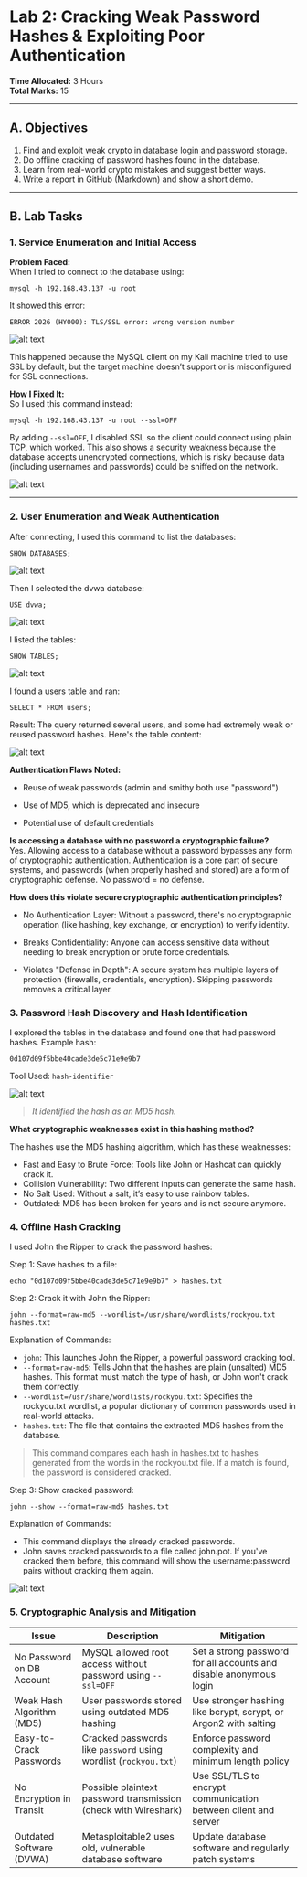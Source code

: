 # Lab 2: Cracking Weak Password Hashes & Exploiting Poor Authentication

**Time Allocated:** 3 Hours  
**Total Marks:** 15  

---

## A. Objectives

1. Find and exploit weak crypto in database login and password storage.
2. Do offline cracking of password hashes found in the database.
3. Learn from real-world crypto mistakes and suggest better ways.
4. Write a report in GitHub (Markdown) and show a short demo.

---

## B. Lab Tasks

### 1. Service Enumeration and Initial Access

**Problem Faced:**  
When I tried to connect to the database using:

```
mysql -h 192.168.43.137 -u root
```

It showed this error:

```
ERROR 2026 (HY000): TLS/SSL error: wrong version number
```

![alt text](screenshots/error.png)

This happened because the MySQL client on my Kali machine tried to use SSL by default, but the target machine doesn’t support or is misconfigured for SSL connections.

**How I Fixed It:**  
So I used this command instead:

```
mysql -h 192.168.43.137 -u root --ssl=OFF
```

By adding `--ssl=OFF`, I disabled SSL so the client could connect using plain TCP, which worked. This also shows a security weakness because the database accepts unencrypted connections, which is risky because data (including usernames and passwords) could be sniffed on the network.

![alt text](screenshots/login.png)

---

### 2. User Enumeration and Weak Authentication

After connecting, I used this command to list the databases:
```
SHOW DATABASES;
```

![alt text](screenshots/show_databases.png)

Then I selected the dvwa database:
```
USE dvwa;
```

![alt text](screenshots/select_dvwa.png)

I listed the tables:
```
SHOW TABLES;
```

![alt text](screenshots/show_tables.png)

I found a users table and ran:
```
SELECT * FROM users;
```

Result:
The query returned several users, and some had extremely weak or reused password hashes. Here's the table content:

![alt text](screenshots/users.png)

**Authentication Flaws Noted:**

- Reuse of weak passwords (admin and smithy both use "password")
 
- Use of MD5, which is deprecated and insecure
 
- Potential use of default credentials

**Is accessing a database with no password a cryptographic failure?**  
Yes. Allowing access to a database without a password bypasses any form of cryptographic authentication. Authentication is a core part of secure systems, and passwords (when properly hashed and stored) are a form of cryptographic defense. No password = no defense.

**How does this violate secure cryptographic authentication principles?**  

- No Authentication Layer: Without a password, there's no cryptographic operation (like hashing, key exchange, or encryption) to verify identity.

- Breaks Confidentiality: Anyone can access sensitive data without needing to break encryption or brute force credentials.

- Violates "Defense in Depth": A secure system has multiple layers of protection (firewalls, credentials, encryption). Skipping passwords removes a critical layer.

### 3. Password Hash Discovery and Hash Identification

I explored the tables in the database and found one that had password hashes. Example hash:
```
0d107d09f5bbe40cade3de5c71e9e9b7
```
Tool Used: `hash-identifier`

![alt text](screenshots/hashid.png)

> *It identified the hash as an MD5 hash.*

**What cryptographic weaknesses exist in this hashing method?**

The hashes use the MD5 hashing algorithm, which has these weaknesses:
- Fast and Easy to Brute Force: Tools like John or Hashcat can quickly crack it.
- Collision Vulnerability: Two different inputs can generate the same hash.
- No Salt Used: Without a salt, it’s easy to use rainbow tables.
- Outdated: MD5 has been broken for years and is not secure anymore.

### 4. Offline Hash Cracking

I used John the Ripper to crack the password hashes:

Step 1: Save hashes to a file:
```
echo "0d107d09f5bbe40cade3de5c71e9e9b7" > hashes.txt
```

Step 2: Crack it with John the Ripper:
```
john --format=raw-md5 --wordlist=/usr/share/wordlists/rockyou.txt hashes.txt
```
Explanation of Commands:
- `john`: This launches John the Ripper, a powerful password cracking tool.
- `--format=raw-md5`: Tells John that the hashes are plain (unsalted) MD5 hashes. This format must match the type of hash, or John won't crack them correctly.
- `--wordlist=/usr/share/wordlists/rockyou.txt`: Specifies the rockyou.txt wordlist, a popular dictionary of common passwords used in real-world attacks.
- `hashes.txt`: The file that contains the extracted MD5 hashes from the database.

> This command compares each hash in hashes.txt to hashes generated from the words in the rockyou.txt file. If a match is found, the password is considered cracked.

Step 3: Show cracked password:
```
john --show --format=raw-md5 hashes.txt
```
Explanation of Commands:
- This command displays the already cracked passwords.
- John saves cracked passwords to a file called john.pot. If you've cracked them before, this command will show the username:password pairs without cracking them again.

![alt text](screenshots/cracked_pass.png)

### 5. Cryptographic Analysis and Mitigation


| **Issue**                     | **Description**            | **Mitigation**                                                                 |
|------------------------------ |----------------------------|--------------------------------------------------------------------------------|
| No Password on DB Account     | MySQL allowed root access without password using `--ssl=OFF`                    | Set a strong password for all accounts and disable anonymous login|
| Weak Hash Algorithm (MD5)    | User passwords stored using outdated MD5 hashing                                | Use stronger hashing like bcrypt, scrypt, or Argon2 with salting|
| Easy-to-Crack Passwords      | Cracked passwords like `password` using wordlist (`rockyou.txt`)               | Enforce password complexity and minimum length policy|
| No Encryption in Transit     | Possible plaintext password transmission (check with Wireshark)                | Use SSL/TLS to encrypt communication between client and server|
| Outdated Software (DVWA)     | Metasploitable2 uses old, vulnerable database software                          | Update database software and regularly patch systems|
